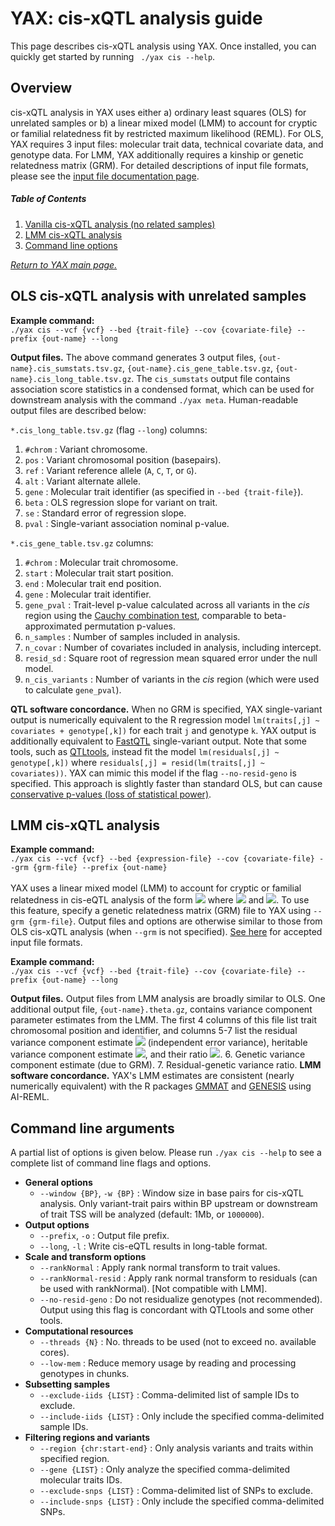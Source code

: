 

# YAX: cis-xQTL analysis guide
This page describes cis-xQTL analysis using YAX. Once installed, you can quickly get started by running  ` ./yax cis --help`. <br />

## Overview
cis-xQTL analysis in YAX uses either a) ordinary least squares (OLS) for unrelated samples or b) a linear mixed model (LMM) to account for cryptic or familial relatedness fit by restricted maximum likelihood (REML).  For OLS, YAX requires 3 input files: molecular trait data, technical covariate data, and genotype data. For LMM, YAX additionally requires a kinship or genetic relatedness matrix (GRM). For detailed descriptions of input file formats, please see the [input file documentation page](https://github.com/corbinq/yax/blob/master/doc/input_files.md). <br />

##### Table of Contents  

 1. [Vanilla cis-xQTL analysis (no related samples)](#ols-cis-xqtl-analysis-with-unrelated-samples)   
 2. [LMM cis-xQTL analysis](#lmm-cis-xqtl-analysis)
 3. [Command line options](#command-line-arguments) <br />

 [*Return to YAX main page.*](https://github.com/corbinq/yax)

## OLS cis-xQTL analysis with unrelated samples
**Example command:** <br />
 `./yax cis --vcf {vcf} --bed {trait-file} --cov {covariate-file} --prefix {out-name} --long` <br />

 **Output files.** The above command generates 3 output files, `{out-name}.cis_sumstats.tsv.gz`, `{out-name}.cis_gene_table.tsv.gz`, `{out-name}.cis_long_table.tsv.gz`.  The `cis_sumstats` output file contains association score statistics in a condensed format, which can be used for downstream analysis with the command `./yax meta`.  Human-readable output files are described below: <br />
 
`*.cis_long_table.tsv.gz` (flag `--long`) columns: 
 1. `#chrom` : Variant chromosome.
 2. `pos` : Variant chromosomal position (basepairs).
 3. `ref` : Variant reference allele (`A`, `C`, `T`, or `G`).
 4. `alt` : Variant alternate allele. 
 5. `gene` : Molecular trait identifier (as specified in `--bed {trait-file}`).
 6. `beta` : OLS regression slope for variant on trait. 
 7. `se` : Standard error of regression slope.
 8. `pval` : Single-variant association nominal p-value.  

`*.cis_gene_table.tsv.gz` columns:
 1. `#chrom` : Molecular trait chromosome.
 2. `start` : Molecular trait start position.
 3. `end` : Molecular trait end position.
 4. `gene` : Molecular trait identifier.
 5. `gene_pval` : Trait-level p-value calculated across all variants in the *cis* region using the [Cauchy combination test](https://arxiv.org/abs/1808.09011), comparable to beta-approximated permutation p-values. 
 6. `n_samples` : Number of samples included in analysis.
 7. `n_covar` : Number of covariates included in analysis, including intercept.
 8. `resid_sd` : Square root of regression mean squared error under the null model. 
 9. `n_cis_variants` : Number of variants in the *cis* region (which were used to calculate `gene_pval`). 

**QTL software concordance.** When no GRM is specified, YAX single-variant output is numerically equivalent to the R regression model `lm(traits[,j] ~ covariates + genotype[,k])` for each trait `j` and genotype `k`. YAX output is additionally equivalent to [FastQTL](http://fastqtl.sourceforge.net/) single-variant output.  Note that some tools, such as [QTLtools](https://qtltools.github.io/qtltools/), instead fit the model `lm(residuals[,j] ~ genotype[,k])` where `residuals[,j] = resid(lm(traits[,j] ~ covariates))`. YAX can mimic this model if the flag `--no-resid-geno` is specified.  This approach is slightly faster than standard OLS, but can cause [conservative p-values (loss of statistical power)](https://onlinelibrary.wiley.com/doi/abs/10.1002/gepi.22325). 
## LMM cis-xQTL analysis 
**Example command:** <br />
 `./yax cis --vcf {vcf} --bed {expression-file} --cov {covariate-file} --grm {grm-file} --prefix {out-name}` <br />
<br />
YAX uses a linear mixed model (LMM) to account for cryptic or familial relatedness in cis-eQTL analysis of the form <img src="https://render.githubusercontent.com/render/math?math=y = X\beta %2B g %2B \varepsilon "> where <img src="https://render.githubusercontent.com/render/math?math=g\sim\mathcal{N}(0,\tau^{2}\GRM)"> and <img src="https://render.githubusercontent.com/render/math?math=\varepsilon\sim\mathcal{N}(0,\sigma^{2}I)">. To use this feature, specify a genetic relatedness matrix (GRM) file to YAX using  `--grm {grm-file}`.  Output files and options are otherwise similar to those from OLS cis-xQTL analysis (when `--grm` is not specified). [See here](https://github.com/corbinq/yax/blob/master/doc/input_files.md) for accepted input file formats. <br />
 
**Example command:** <br />
 `./yax cis --vcf {vcf} --bed {trait-file} --cov {covariate-file} --prefix {out-name} --long` <br />

 **Output files.** Output files from LMM analysis are broadly similar to OLS. One additional output file, `{out-name}.theta.gz`, contains variance component parameter estimates from the LMM. The first 4 columns of this file list trait chromosomal position and identifier, and columns 5-7 list the residual variance component estimate <img src="https://render.githubusercontent.com/render/math?math=\sigma^2"> (independent error variance), heritable variance component estimate <img src="https://render.githubusercontent.com/render/math?math=\tau^2">, and their ratio <img src="https://render.githubusercontent.com/render/math?math=\phi=\tau^2/\sigma^2">. 
 6. Genetic variance component estimate (due to GRM). 
 7. Residual-genetic variance ratio.
 **LMM software concordance.** YAX's LMM estimates are consistent (nearly numerically equivalent) with the R packages [GMMAT](https://github.com/hanchenphd/GMMAT) and [GENESIS](http://www.bioconductor.org/packages/release/bioc/html/GENESIS.html) using AI-REML. 

## Command line arguments
A partial list of options is given below.  Please run `./yax cis --help` to see a complete list of command line flags and options. 
 - **General options**
	  - `--window {BP}`, `-w {BP}` : Window size in base pairs for cis-xQTL analysis.  Only variant-trait pairs within BP upstream or downstream of trait TSS will be analyzed (default: 1Mb, or `1000000`). 
 - **Output options**
	  - `--prefix`, `-o` :  Output file prefix.
	 - `--long`, `-l` :  Write cis-eQTL results in long-table format.
 -  **Scale and transform options**
	 - `--rankNormal` :  Apply rank normal transform to trait values.
	 - `--rankNormal-resid` :  Apply rank normal transform to residuals (can be used with rankNormal). [Not compatible with LMM].
	 - `--no-resid-geno` :  Do not residualize genotypes (not recommended). Output using this flag is concordant with QTLtools and some other tools. 
 - **Computational resources** 
	 - `--threads {N}` : No. threads to be used (not to exceed no. available cores).
	 - `--low-mem` : Reduce memory usage by reading and processing genotypes in chunks.  
 -  **Subsetting samples**
	 - `--exclude-iids {LIST}` : Comma-delimited list of sample IDs to exclude. 
	 - `--include-iids {LIST}` : Only include the specified comma-delimited sample IDs. 
 -  **Filtering regions and variants**
	 - `--region {chr:start-end}` : Only analysis variants and traits within specified region. 
	 - `--gene {LIST}` : Only analyze the specified comma-delimited molecular traits IDs. 
	 - `--exclude-snps {LIST}` : Comma-delimited list of SNPs to exclude. 
	 - `--include-snps {LIST}` : Only include the specified comma-delimited SNPs. 
